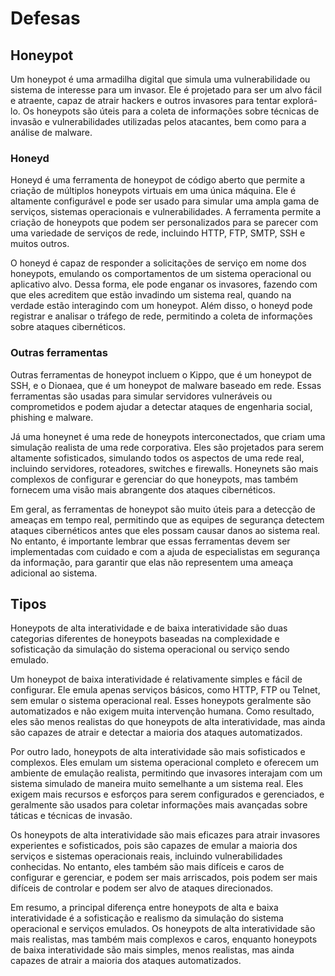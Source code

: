 # Defesas

## Honeypot

Um honeypot é uma armadilha digital que simula uma vulnerabilidade ou sistema de interesse para um invasor. Ele é projetado para ser um alvo fácil e atraente, capaz de atrair hackers e outros invasores para tentar explorá-lo. Os honeypots são úteis para a coleta de informações sobre técnicas de invasão e vulnerabilidades utilizadas pelos atacantes, bem como para a análise de malware.

### Honeyd

Honeyd é uma ferramenta de honeypot de código aberto que permite a criação de múltiplos honeypots virtuais em uma única máquina. Ele é altamente configurável e pode ser usado para simular uma ampla gama de serviços, sistemas operacionais e vulnerabilidades. A ferramenta permite a criação de honeypots que podem ser personalizados para se parecer com uma variedade de serviços de rede, incluindo HTTP, FTP, SMTP, SSH e muitos outros.

O honeyd é capaz de responder a solicitações de serviço em nome dos honeypots, emulando os comportamentos de um sistema operacional ou aplicativo alvo. Dessa forma, ele pode enganar os invasores, fazendo com que eles acreditem que estão invadindo um sistema real, quando na verdade estão interagindo com um honeypot. Além disso, o honeyd pode registrar e analisar o tráfego de rede, permitindo a coleta de informações sobre ataques cibernéticos.

### Outras ferramentas

Outras ferramentas de honeypot incluem o Kippo, que é um honeypot de SSH, e o Dionaea, que é um honeypot de malware baseado em rede. Essas ferramentas são usadas para simular servidores vulneráveis ou comprometidos e podem ajudar a detectar ataques de engenharia social, phishing e malware.

Já uma honeynet é uma rede de honeypots interconectados, que criam uma simulação realista de uma rede corporativa. Eles são projetados para serem altamente sofisticados, simulando todos os aspectos de uma rede real, incluindo servidores, roteadores, switches e firewalls. Honeynets são mais complexos de configurar e gerenciar do que honeypots, mas também fornecem uma visão mais abrangente dos ataques cibernéticos.

Em geral, as ferramentas de honeypot são muito úteis para a detecção de ameaças em tempo real, permitindo que as equipes de segurança detectem ataques cibernéticos antes que eles possam causar danos ao sistema real. No entanto, é importante lembrar que essas ferramentas devem ser implementadas com cuidado e com a ajuda de especialistas em segurança da informação, para garantir que elas não representem uma ameaça adicional ao sistema.

## Tipos

Honeypots de alta interatividade e de baixa interatividade são duas categorias diferentes de honeypots baseadas na complexidade e sofisticação da simulação do sistema operacional ou serviço sendo emulado.

Um honeypot de baixa interatividade é relativamente simples e fácil de configurar. Ele emula apenas serviços básicos, como HTTP, FTP ou Telnet, sem emular o sistema operacional real. Esses honeypots geralmente são automatizados e não exigem muita intervenção humana. Como resultado, eles são menos realistas do que honeypots de alta interatividade, mas ainda são capazes de atrair e detectar a maioria dos ataques automatizados.

Por outro lado, honeypots de alta interatividade são mais sofisticados e complexos. Eles emulam um sistema operacional completo e oferecem um ambiente de emulação realista, permitindo que invasores interajam com um sistema simulado de maneira muito semelhante a um sistema real. Eles exigem mais recursos e esforços para serem configurados e gerenciados, e geralmente são usados para coletar informações mais avançadas sobre táticas e técnicas de invasão.

Os honeypots de alta interatividade são mais eficazes para atrair invasores experientes e sofisticados, pois são capazes de emular a maioria dos serviços e sistemas operacionais reais, incluindo vulnerabilidades conhecidas. No entanto, eles também são mais difíceis e caros de configurar e gerenciar, e podem ser mais arriscados, pois podem ser mais difíceis de controlar e podem ser alvo de ataques direcionados.

Em resumo, a principal diferença entre honeypots de alta e baixa interatividade é a sofisticação e realismo da simulação do sistema operacional e serviços emulados. Os honeypots de alta interatividade são mais realistas, mas também mais complexos e caros, enquanto honeypots de baixa interatividade são mais simples, menos realistas, mas ainda capazes de atrair a maioria dos ataques automatizados.
